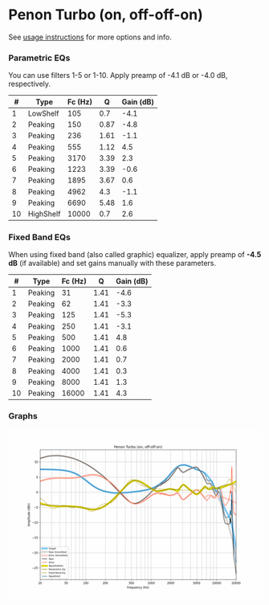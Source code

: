 # Penon Turbo (on, off-off-on)
See [usage instructions](https://github.com/jaakkopasanen/AutoEq#usage) for more options and info.

### Parametric EQs
You can use filters 1-5 or 1-10. Apply preamp of -4.1 dB or -4.0 dB, respectively.

|   # | Type      |   Fc (Hz) |    Q |   Gain (dB) |
|-----|-----------|-----------|------|-------------|
|   1 | LowShelf  |       105 | 0.7  |        -4.1 |
|   2 | Peaking   |       150 | 0.87 |        -4.8 |
|   3 | Peaking   |       236 | 1.61 |        -1.1 |
|   4 | Peaking   |       555 | 1.12 |         4.5 |
|   5 | Peaking   |      3170 | 3.39 |         2.3 |
|   6 | Peaking   |      1223 | 3.39 |        -0.6 |
|   7 | Peaking   |      1895 | 3.67 |         0.6 |
|   8 | Peaking   |      4962 | 4.3  |        -1.1 |
|   9 | Peaking   |      6690 | 5.48 |         1.6 |
|  10 | HighShelf |     10000 | 0.7  |         2.6 |

### Fixed Band EQs
When using fixed band (also called graphic) equalizer, apply preamp of **-4.5 dB** (if available) and set gains manually with these parameters.

|   # | Type    |   Fc (Hz) |    Q |   Gain (dB) |
|-----|---------|-----------|------|-------------|
|   1 | Peaking |        31 | 1.41 |        -4.6 |
|   2 | Peaking |        62 | 1.41 |        -3.3 |
|   3 | Peaking |       125 | 1.41 |        -5.3 |
|   4 | Peaking |       250 | 1.41 |        -3.1 |
|   5 | Peaking |       500 | 1.41 |         4.8 |
|   6 | Peaking |      1000 | 1.41 |         0.6 |
|   7 | Peaking |      2000 | 1.41 |         0.7 |
|   8 | Peaking |      4000 | 1.41 |         0.3 |
|   9 | Peaking |      8000 | 1.41 |         1.3 |
|  10 | Peaking |     16000 | 1.41 |         4.3 |

### Graphs
![](./Penon%20Turbo%20(on,%20off-off-on).png)

